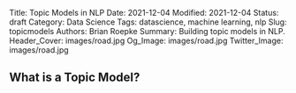 Title: Topic Models in NLP
Date: 2021-12-04
Modified: 2021-12-04
Status: draft
Category: Data Science
Tags: datascience, machine learning, nlp
Slug: topicmodels
Authors: Brian Roepke
Summary: Building topic models in NLP.
Header_Cover: images/road.jpg
Og_Image: images/road.jpg
Twitter_Image: images/road.jpg

## What is a Topic Model?

